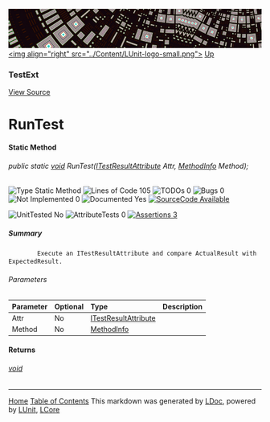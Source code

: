 ![](../Content/LUnit-banner-small.png "")
[&lt;img align=&quot;right&quot; src=&quot;../Content/LUnit-logo-small.png&quot;&gt;](../../README.md)
[Up](TestExt.md)
### TestExt
[View Source](../Extensions/TestExt.cs)
# RunTest
#### Static Method
###### public static <a href="https://msdn.microsoft.com/en-us/library/system.void.aspx" alt="" target="_blank">void</a> RunTest(<a href="" alt="" target="_blank">ITestResultAttribute</a> Attr, <a href="https://msdn.microsoft.com/en-us/library/system.reflection.methodinfo.aspx" alt="" target="_blank">MethodInfo</a> Method);

![Type Static Method](http://b.repl.ca/v1/Type-Static%20Method-blue.png "") ![Lines of Code 105](http://b.repl.ca/v1/Lines%20of%20Code-105-blue.png "") ![TODOs 0](http://b.repl.ca/v1/TODOs-0-green.png "") ![Bugs 0](http://b.repl.ca/v1/Bugs-0-green.png "") ![Not Implemented 0](http://b.repl.ca/v1/Not%20Implemented-0-green.png "") ![Documented Yes](http://b.repl.ca/v1/Documented-Yes-brightgreen.png "") [![SourceCode Available](http://b.repl.ca/v1/SourceCode-Available-brightgreen.png "")](../Extensions/TestExt.cs#L58)

![UnitTested No](http://b.repl.ca/v1/UnitTested-No-lightgrey.png "") ![AttributeTests 0](http://b.repl.ca/v1/AttributeTests-0-lightgrey.png "") [![Assertions 3](http://b.repl.ca/v1/Assertions-3-brightgreen.png "")](../Extensions/TestExt.cs)
##### Summary

            Execute an ITestResultAttribute and compare ActualResult with ExpectedResult.
            
###### Parameters

Parameter | Optional | Type | Description
:---  | :---  | :---  | :--- 
Attr | No | <a href="" alt="" target="_blank">ITestResultAttribute</a> | 
Method | No | <a href="https://msdn.microsoft.com/en-us/library/system.reflection.methodinfo.aspx" alt="" target="_blank">MethodInfo</a> | 

#### Returns
###### <a href="https://msdn.microsoft.com/en-us/library/system.void.aspx" alt="" target="_blank">void</a>


---
[Home](../../README.md) [Table of Contents](../../TableOfContents.md)
This markdown was generated by [LDoc](https://github.com/CodeSingularity/LDoc), powered by [LUnit](https://github.com/CodeSingularity/LUnit), [LCore](https://github.com/CodeSingularity/LCore)
